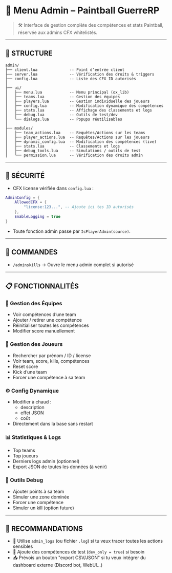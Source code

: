 # 🎯 Menu Admin – Paintball GuerreRP

> 🛠️ Interface de gestion complète des compétences et stats Paintball, réservée aux admins CFX whitelistés.

---

## 📁 STRUCTURE

```
admin/
├── client.lua              -- Point d’entrée client
├── server.lua              -- Vérification des droits & triggers
├── config.lua              -- Liste des CFX ID autorisés
│
├── ui/
│   ├── menu.lua            -- Menu principal (ox_lib)
│   ├── teams.lua           -- Gestion des équipes
│   ├── players.lua         -- Gestion individuelle des joueurs
│   ├── config.lua          -- Modification dynamique des compétences
│   ├── stats.lua           -- Affichage des classements et logs
│   ├── debug.lua           -- Outils de test/dev
│   └── dialogs.lua         -- Popups réutilisables
│
├── modules/
│   ├── team_actions.lua    -- Requêtes/Actions sur les teams
│   ├── player_actions.lua  -- Requêtes/Actions sur les joueurs
│   ├── dynamic_config.lua  -- Modification des compétences (live)
│   ├── stats.lua           -- Classements et logs
│   ├── debug_tools.lua     -- Simulations / outils de test
│   └── permission.lua      -- Vérification des droits admin
```

---

## 🔐 SÉCURITÉ

- CFX license vérifiée dans `config.lua` :
```lua
AdminConfig = {
    AllowedCFX = {
        "license:123...", -- Ajoute ici tes ID autorisés
    },
    EnableLogging = true
}
```

- Toute fonction admin passe par `IsPlayerAdmin(source)`.

---

## 🧭 COMMANDES

- `/adminskills` → Ouvre le menu admin complet si autorisé

---

## 📋 FONCTIONNALITÉS

### 📁 Gestion des Équipes
- Voir compétences d’une team
- Ajouter / retirer une compétence
- Réinitialiser toutes les compétences
- Modifier score manuellement

### 🧍 Gestion des Joueurs
- Rechercher par prénom / ID / license
- Voir team, score, kills, compétences
- Reset score
- Kick d’une team
- Forcer une compétence à sa team

### ⚙️ Config Dynamique
- Modifier à chaud :
  - description
  - effet JSON
  - coût
- Directement dans la base sans restart

### 📊 Statistiques & Logs
- Top teams
- Top joueurs
- Derniers logs admin (optionnel)
- Export JSON de toutes les données (à venir)

### 🧪 Outils Debug
- Ajouter points à sa team
- Simuler une zone dominée
- Forcer une compétence
- Simuler un kill (option future)

---

## 🧠 RECOMMANDATIONS

- 💾 Utilise `admin_logs` (ou fichier `.log`) si tu veux tracer toutes les actions sensibles
- 🧪 Ajoute des compétences de test (`dev_only = true`) si besoin
- 📤 Prévois un bouton "export CSV/JSON" si tu veux intégrer du dashboard externe (Discord bot, WebUI...)